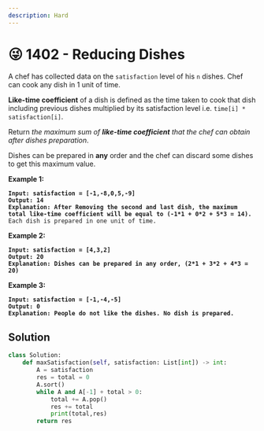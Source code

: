 ```yaml
---
description: Hard
---
```


# 😜 1402 - Reducing Dishes

A chef has collected data on the `satisfaction` level of his `n` dishes. Chef can cook any dish in 1 unit of time.

**Like-time coefficient** of a dish is defined as the time taken to cook that dish including previous dishes multiplied by its satisfaction level i.e. `time[i] * satisfaction[i]`.

Return _the maximum sum of **like-time coefficient** that the chef can obtain after dishes preparation_.

Dishes can be prepared in **any** order and the chef can discard some dishes to get this maximum value.

&#x20;

**Example 1:**

<pre><code><strong>Input: satisfaction = [-1,-8,0,5,-9]
</strong><strong>Output: 14
</strong><strong>Explanation: After Removing the second and last dish, the maximum total like-time coefficient will be equal to (-1*1 + 0*2 + 5*3 = 14).
</strong>Each dish is prepared in one unit of time.
</code></pre>

**Example 2:**

<pre><code><strong>Input: satisfaction = [4,3,2]
</strong><strong>Output: 20
</strong><strong>Explanation: Dishes can be prepared in any order, (2*1 + 3*2 + 4*3 = 20)
</strong></code></pre>

**Example 3:**

<pre><code><strong>Input: satisfaction = [-1,-4,-5]
</strong><strong>Output: 0
</strong><strong>Explanation: People do not like the dishes. No dish is prepared.
</strong></code></pre>

## Solution

```python
class Solution:
    def maxSatisfaction(self, satisfaction: List[int]) -> int:
        A = satisfaction
        res = total = 0
        A.sort()
        while A and A[-1] + total > 0:
            total += A.pop()
            res += total
            print(total,res)
        return res
```
